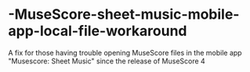 # -MuseScore-sheet-music-mobile-app-local-file-workaround
A fix for those having trouble opening MuseScore files in the mobile app "Musescore: Sheet Music" since the release of MuseScore 4
